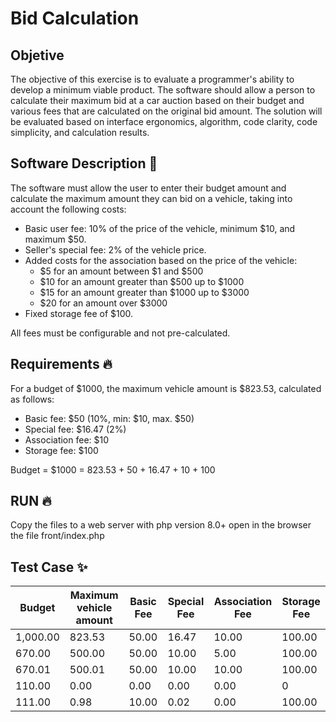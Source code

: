 
# Bid Calculation 

## Objetive

The objective of this exercise is to evaluate a programmer's ability to develop a minimum viable product. The software should allow a person to calculate their maximum bid at a car auction based on their budget and various fees that are calculated on the original bid amount. The solution will be evaluated based on interface ergonomics, algorithm, code clarity, code simplicity, and calculation results.  

## Software Description 🚀  
The software must allow the user to enter their budget amount and calculate the maximum amount they can bid on a vehicle, taking into account the following costs: 

- Basic user fee: 10% of the price of the vehicle, minimum $10, and maximum $50.
- Seller's special fee: 2% of the vehicle price.
- Added costs for the association based on the price of the vehicle:
  - $5 for an amount between $1 and $500
  - $10 for an amount greater than $500 up to $1000
  - $15 for an amount greater than $1000 up to $3000
  - $20 for an amount over $3000
- Fixed storage fee of $100.

All fees must be configurable and not pre-calculated.

## Requirements 🔥  
For a budget of $1000, the maximum vehicle amount is $823.53, calculated as follows:

- Basic fee: $50 (10%, min: $10, max. $50)
- Special fee: $16.47 (2%)
- Association fee: $10
- Storage fee: $100

Budget = $1000 = 823.53 + 50 + 16.47 + 10 + 100

## RUN 🔥  
Copy the files to a web server with php version 8.0+ open in the browser the file front/index.php

## Test Case ✨  

|    Budget   | Maximum vehicle amount | Basic Fee | Special Fee | Association Fee | Storage Fee |
| ----------- | --------------------- | ---------| -----------| --------------- | ----------- |
| 1,000.00    | 823.53                | 50.00    | 16.47      | 10.00           | 100.00      |
| 670.00      | 500.00                | 50.00    | 10.00      | 5.00            | 100.00      |
| 670.01      | 500.01                | 50.00    | 10.00      | 10.00           | 100.00      |
| 110.00      | 0.00                  | 0.00     | 0.00       | 0.00            | 0           |
| 111.00      | 0.98                  | 10.00    | 0.02       | 0.00            | 100.00      |






